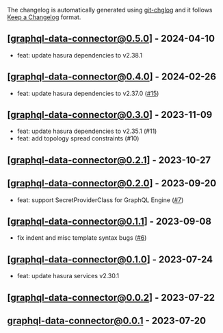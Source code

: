 The changelog is automatically generated using [git-chglog](https://github.com/git-chglog/git-chglog) and it follows [Keep a Changelog](https://keepachangelog.com) format.


<a name="graphql-data-connector@0.5.0"></a>
## [graphql-data-connector@0.5.0] - 2024-04-10
- feat: update hasura dependencies to v2.38.1 

<a name="graphql-data-connector@0.4.0"></a>
## [graphql-data-connector@0.4.0] - 2024-02-26
- feat: update hasura dependencies to v2.37.0 ([#15](https://github.com/hasura/helm-charts/pull/15))

<a name="graphql-data-connector@0.3.0"></a>
## [graphql-data-connector@0.3.0] - 2023-11-09
- feat: update hasura dependencies to v2.35.1 (#11)
- feat: add topology spread constraints (#10)

<a name="graphql-data-connector@0.2.1"></a>
## [graphql-data-connector@0.2.1] - 2023-10-27

<a name="graphql-data-connector@0.2.0"></a>
## [graphql-data-connector@0.2.0] - 2023-09-20
- feat: support SecretProviderClass for GraphQL Engine ([#7](https://github.com/hasura/helm-charts/issues/7))

<a name="graphql-data-connector@0.1.1"></a>
## [graphql-data-connector@0.1.1] - 2023-09-08
- fix indent and misc template syntax bugs ([#6](https://github.com/hasura/helm-charts/issues/6))

<a name="graphql-data-connector@0.1.0"></a>
## [graphql-data-connector@0.1.0] - 2023-07-24
- feat: update hasura services v2.30.1

<a name="graphql-data-connector@0.0.2"></a>
## [graphql-data-connector@0.0.2] - 2023-07-22

<a name="graphql-data-connector@0.0.1"></a>
## graphql-data-connector@0.0.1 - 2023-07-20
